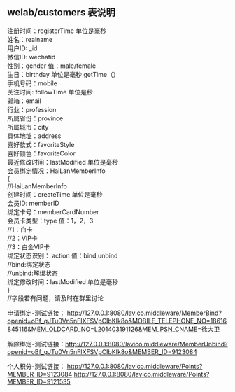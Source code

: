 

<h2>welab/customers 表说明</h2>
注册时间：registerTime 单位是毫秒<br/>
姓名：realname<br/>
用户ID: _id<br/>
微信ID: wechatid<br/>
性别：gender     值：male/female<br/>
生日：birthday   单位是毫秒 getTime（）<br/>
手机号码：mobile<br/>
关注时间: followTime 单位是秒<br/>
邮箱：email<br/>
行业：profession<br/>
所属省份：province<br/>
所属城市：city<br/>
具体地址：address<br/>
喜好款式：favoriteStyle<br/>
喜好颜色：favoriteColor<br/>
最近修改时间：lastModified 单位是毫秒<br/>
会员绑定情况：HaiLanMemberInfo<br/>
	     {<br/>
		//HaiLanMemberInfo<br/>
	        创建时间：createTime 单位是毫秒<br/>
		会员ID: memberID<br/>
		绑定卡号：memberCardNumber<br/>
		会员卡类型：type 值：1，2，3<br/>
		//1：白卡<br/>
		//2：VIP卡<br/>
		//3：白金VIP卡<br/>
 	        绑定状态识别： action 值：bind,unbind<br/>
		//bind:绑定状态<br/>
		//unbind:解绑状态<br/>
		绑定修改时间：lastModified 单位是毫秒<br/>
		}<br/>
//字段若有问题，请及时在群里讨论<br/>

申请绑定-测试链接：
http://127.0.0.1:8080/lavico.middleware/MemberBind?openid=oBf_qJTu0Vn5nFlXFSVpCIbKIk8o&MOBILE_TELEPHONE_NO=18616845116&MEM_OLDCARD_NO=L201403191126&MEM_PSN_CNAME=徐大卫


解除绑定-测试链接：http://127.0.0.1:8080/lavico.middleware/MemberUnbind?openid=oBf_qJTu0Vn5nFlXFSVpCIbKIk8o&MEMBER_ID=9123084

个人积分-测试链接：
http://127.0.0.1:8080/lavico.middleware/Points?MEMBER_ID=9123084
http://127.0.0.1:8080/lavico.middleware/Points?MEMBER_ID=9121535

